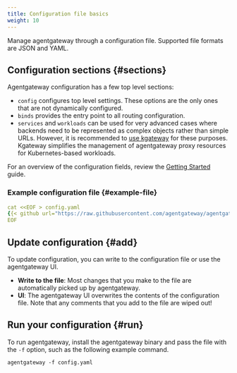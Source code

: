 ```yaml
---
title: Configuration file basics
weight: 10
---
```


Manage agentgateway through a configuration file. Supported file formats are JSON and YAML.

## Configuration sections {#sections}

Agentgateway configuration has a few top level sections:

* `config` configures top level settings. These options are the only ones that are not dynamically configured.
* `binds` provides the entry point to all routing configuration.
* `services` and `workloads` can be used for very advanced cases where backends need to be represented as complex objects rather than simple URLs. However, it is recommended to [use kgateway](https://kgateway.dev/docs/agentgateway/) for these purposes. Kgateway simplifies the management of agentgateway proxy resources for Kubernetes-based workloads.

For an overview of the configuration fields, review the [Getting Started](/docs/quickstart/#basic-config) guide.

### Example configuration file {#example-file}

```yaml
cat <<EOF > config.yaml
{{< github url="https://raw.githubusercontent.com/agentgateway/agentgateway/refs/heads/main/examples/basic/config.yaml" >}}
EOF
```

## Update configuration {#add}

To update configuration, you can write to the configuration file or use the agentgateway UI.

* **Write to the file**: Most changes that you make to the file are automatically picked up by agentgateway.
* **UI**: The agentgateway UI overwrites the contents of the configuration file. Note that any comments that you add to the file are wiped out!

## Run your configuration {#run}

To run agentgateway, install the agentgateway binary and pass the file with the `-f` option, such as the following example command.

```shell
agentgateway -f config.yaml
```
